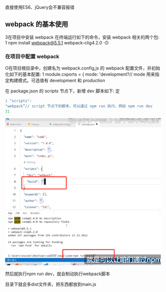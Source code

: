 直接使用ES6、jQuery会不兼容报错



## webpack 的基本使用

3在项目中安装 webpack
在终端运行如下的命令，安装 webpack 相关的两个包:
1 npm install webpack@5.5.1 webpack-clig4.2.0 -D





### 在项目中配置 webpack

O在项目根目录中，创建名为 webpack.config,js 的 webpack 配置文件，并初始化如下的基本配置:
1 module.cxports = {
mode: 'development?// mode 用来指定构建模式。可选值有 development 和 production





在 package.json 的 scripts 节点下，新增 dev 脚本如下:
定

```js
1 "scripts":
"webpack”// script 节点下的脚本，可以通过 npm run 执行。例如 npm run dev
31
```

![image-20230901085650594](webpack.assets/image-20230901085650594.png)





然后就执行npm run dev，就会制动执行webpack脚本

目录下就会多dist文件夹，把东西都放到main.js

